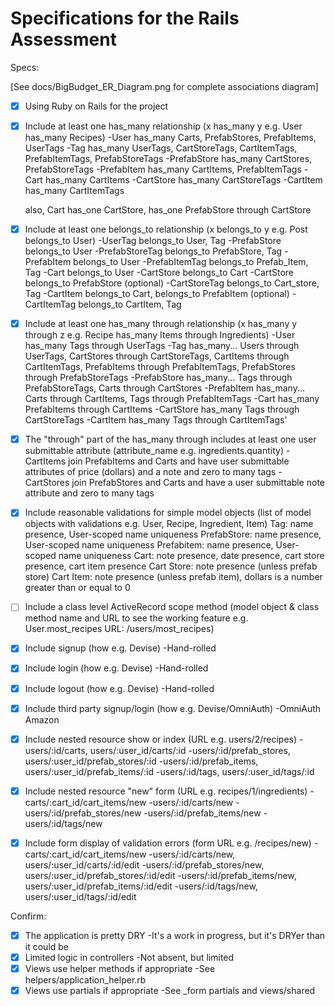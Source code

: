 # Specifications for the Rails Assessment

Specs:

[See docs/BigBudget_ER_Diagram.png for complete associations diagram]

- [x] Using Ruby on Rails for the project

- [x] Include at least one has_many relationship (x has_many y e.g. User has_many Recipes)
    -User has_many Carts, PrefabStores, PrefabItems, UserTags
    -Tag has_many UserTags, CartStoreTags, CartItemTags, PrefabItemTags,           PrefabStoreTags
    -PrefabStore has_many CartStores, PrefabStoreTags
    -PrefabItem has_many CartItems, PrefabItemTags
    -Cart has_many CartItems
    -CartStore has_many CartStoreTags
    -CartItem has_many CartItemTags

    also, Cart has_one CartStore, has_one PrefabStore through CartStore

- [x] Include at least one belongs_to relationship (x belongs_to y e.g. Post belongs_to User)
    -UserTag belongs_to User, Tag
    -PrefabStore belongs_to User
    -PrefabStoreTag belongs_to PrefabStore, Tag
    -PrefabItem belongs_to User
    -PrefabItemTag belongs_to Prefab_Item, Tag
    -Cart belongs_to User
    -CartStore belongs_to Cart
    -CartStore belongs_to PrefabStore (optional)
    -CartStoreTag belongs_to Cart_store, Tag
    -CartItem belongs_to Cart, belongs_to PrefabItem (optional)
    -CartItemTag belongs_to CartItem, Tag

- [x] Include at least one has_many through relationship (x has_many y through z e.g. Recipe has_many Items through Ingredients)
    -User has_many Tags through UserTags
    -Tag has_many...
        Users through UserTags,
        CartStores through CartStoreTags,
        CartItems through CartItemTags,
        PrefabItems through PrefabItemTags,
        PrefabStores through PrefabStoreTags
    -PrefabStore has_many...
        Tags through PrefabStoreTags,
        Carts through CartStores
    -PrefabItem has_many...
        Carts through CartItems,
        Tags through PrefabItemTags
    -Cart has_many PrefabItems through CartItems
    -CartStore has_many Tags through CartStoreTags
    -CartItem has_many Tags through CartItemTags'

- [x] The "through" part of the has_many through includes at least one user submittable attribute (attribute_name e.g. ingredients.quantity)
    -CartItems join PrefabItems and Carts and have user submittable attributes of price (dollars) and a note and zero to many tags
    -CartStores join PrefabStores and Carts and have a user submittable note attribute and zero to many tags

- [x] Include reasonable validations for simple model objects (list of model objects with validations e.g. User, Recipe, Ingredient, Item)
    Tag: name presence, User-scoped name uniqueness
    PrefabStore: name presence, User-scoped name uniqueness
    Prefabitem: name presence, User-scoped name uniqueness
    Cart: note presence, date presence, cart store presence, cart item presence
    Cart Store: note presence (unless prefab store)
    Cart Item: note presence (unless prefab item), dollars is a number greater than or equal to 0

- [ ] Include a class level ActiveRecord scope method (model object & class method name and URL to see the working feature e.g. User.most_recipes URL: /users/most_recipes)

- [x] Include signup (how e.g. Devise)
    -Hand-rolled
- [x] Include login (how e.g. Devise)
    -Hand-rolled
- [x] Include logout (how e.g. Devise)
    -Hand-rolled
- [x] Include third party signup/login (how e.g. Devise/OmniAuth)
    -OmniAuth Amazon
- [x] Include nested resource show or index (URL e.g. users/2/recipes)
    -users/:id/carts, users/:user_id/carts/:id
    -users/:id/prefab_stores, users/:user_id/prefab_stores/:id
    -users/:id/prefab_items, users/:user_id/prefab_items/:id
    -users/:id/tags, users/:user_id/tags/:id
- [x] Include nested resource "new" form (URL e.g. recipes/1/ingredients)
    -carts/:cart_id/cart_items/new
    -users/:id/carts/new
    -users/:id/prefab_stores/new
    -users/:id/prefab_items/new
    -users/:id/tags/new
- [x] Include form display of validation errors (form URL e.g. /recipes/new)
    -carts/:cart_id/cart_items/new
    -users/:id/carts/new, users/:user_id/carts/:id/edit
    -users/:id/prefab_stores/new, users/:user_id/prefab_stores/:id/edit
    -users/:id/prefab_items/new, users/:user_id/prefab_items/:id/edit
    -users/:id/tags/new, users/:user_id/tags/:id/edit

Confirm:
- [x] The application is pretty DRY
    -It's a work in progress, but it's DRYer than it could be
- [x] Limited logic in controllers
    -Not absent, but limited
- [x] Views use helper methods if appropriate
    -See helpers/application_helper.rb
- [x] Views use partials if appropriate
    -See _form partials and views/shared
